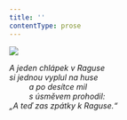 ```yaml
---
title: ''
contentType: prose
---
```


<section>

![](../Images/078.jpg)

_A jeden chlápek v Raguse  
si jednou vyplul na huse  
         a po desítce mil  
         s úsměvem prohodil:  
„A teď zas zpátky k Raguse.“_

</section>
